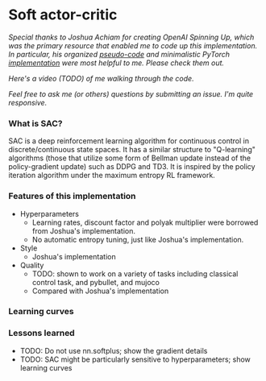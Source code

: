 # Soft actor-critic

*Special thanks to Joshua Achiam for creating OpenAI Spinning Up, which was the primary resource that enabled me to code up this implementation. In particular, his organized [pseudo-code](https://spinningup.openai.com/en/latest/algorithms/sac.html#pseudocode) and minimalistic PyTorch [implementation](https://github.com/openai/spinningup/tree/master/spinup/algos/pytorch/sac) were most helpful to me. Please check them out.*

*Here's a video (TODO) of me walking through the code.*

*Feel free to ask me (or others) questions by submitting an issue. I'm quite responsive.*

### What is SAC?

SAC is a deep reinforcement learning algorithm for continuous control in discrete/continuous state spaces. It has a similar structure to "Q-learning" algorithms (those that utilize some form of Bellman update instead of the policy-gradient update) such as DDPG and TD3. It is inspired by the policy iteration algorithm under the maximum entropy RL framework. 

### Features of this implementation

- Hyperparameters
  - Learning rates, discount factor and polyak multiplier were borrowed from Joshua's implementation.
  - No automatic entropy tuning, just like Joshua's implementation.
- Style
  - Joshua's implementation 
- Quality
  - TODO: shown to work on a variety of tasks including classical control task, and pybullet, and mujoco
  - Compared with Joshua's implementation

### Learning curves

### Lessons learned

- TODO: Do not use nn.softplus; show the gradient details
- TODO: SAC might be particularly sensitive to hyperparameters; show learning curves

